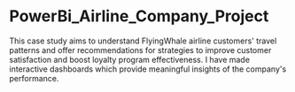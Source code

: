 # PowerBi_Airline_Company_Project
This case study aims to understand FlyingWhale airline customers' travel patterns and offer recommendations for strategies to improve customer satisfaction and boost loyalty program effectiveness. I have made interactive dashboards which provide meaningful insights of the company's performance.
